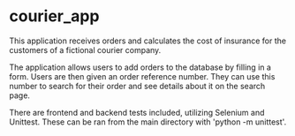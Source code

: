 # courier_app

This application receives orders and calculates the cost of insurance for the customers of a fictional courier company.

The application allows users to add orders to the database by filling in a form. Users are then given
an order reference number. They can use this number to search for their order and see details about it
on the search page.

There are frontend and backend tests included, utilizing Selenium and Unittest. These can be ran from 
the main directory with 'python -m unittest'.
